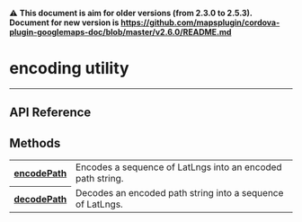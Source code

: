 :warning: **This document is aim for older versions (from 2.3.0 to 2.5.3).
Document for new version is https://github.com/mapsplugin/cordova-plugin-googlemaps-doc/blob/master/v2.6.0/README.md**

# encoding utility

------------
## API Reference

## Methods

<table>
    <tr>
        <th><a href="./encodePath/README.md">encodePath</a></th>
        <td>Encodes a sequence of LatLngs into an encoded path string.</td>
    </tr>
    <tr>
        <th><a href="./decodePath/README.md">decodePath</a></th>
        <td>Decodes an encoded path string into a sequence of LatLngs.</td>
    </tr>
</table>
